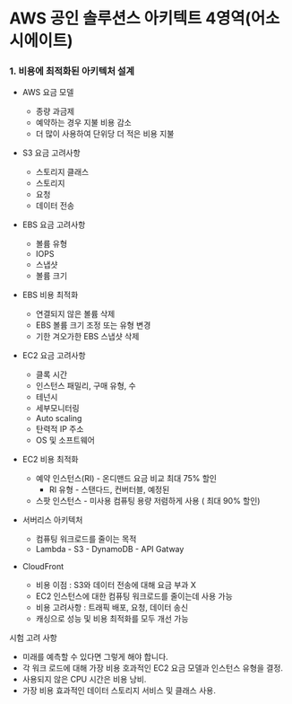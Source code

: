 # AWS 공인 솔루션스 아키텍트 4영역(어소시에이트)

### 1. 비용에 최적화된 아키텍처 설계

- AWS 요금 모델
    - 종량 과금제
    - 예약하는 경우 지불 비용 감소
    - 더 많이 사용하여 단위당 더 적은 비용 지불

- S3 요금 고려사항
    - 스토리지 클래스
    - 스토리지
    - 요청
    - 데이터 전송

- EBS 요금 고려사항
    - 볼륨 유형
    - IOPS
    - 스냅샷
    - 볼륨 크기

- EBS 비용 최적화
    - 연결되지 않은 볼륨 삭제
    - EBS 볼륨 크기 조정 또는 유형 변경
    - 기한 겨오가한 EBS 스냅샷 삭제

- EC2 요금 고려사항
    - 클록 시간
    - 인스턴스 패밀리, 구매 유형, 수
    - 테넌시
    - 세부모니터링
    - Auto scaling
    - 탄력적 IP 주소
    - OS 및 소프트웨어

- EC2 비용 최적화
    - 예약 인스턴스(RI) - 온디맨드 요금 비교 최대 75% 할인
        - RI 유형 - 스탠다드, 컨버터블, 예정된
    - 스팟 인스턴스 - 미사용 컴퓨팅 용량 저렴하게 사용 ( 최대 90% 할인)

- 서버리스 아키텍처
    - 컴퓨팅 워크로드를 줄이는 목적
    - Lambda - S3 - DynamoDB - API Gatway
- CloudFront
    - 비용 이점 : S3와 데이터 전송에 대해 요금 부과 X
    + EC2 인스턴스에 대한 컴퓨팅 워크로드를 줄이는데 사용 가능
    - 비용 고려사항 : 트래픽 배포, 요청, 데이터 송신
    - 캐싱으로 성능 및 비용 최적화를 모두 개선 가능

시험 고려 사항

- 미래를 예측할 수 있다면 그렇게 해야 합니다.
- 각 워크 로드에 대해 가장 비용 호과적인 EC2 요금 모델과 인스턴스 유형을 결정.
- 사용되지 않은 CPU 시간은 비용 낭비.
- 가장 비용 효과적인 데이터 스토리지 서비스 및 클래스 사용.
